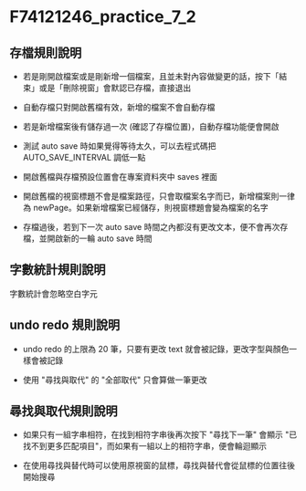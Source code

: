 # F74121246_practice_7_2

## 存檔規則說明

* 若是剛開啟檔案或是剛新增一個檔案，且並未對內容做變更的話，按下「結束」或是「刪除視窗」會默認已存檔，直接退出

* 自動存檔只對開啟舊檔有效，新增的檔案不會自動存檔

* 若是新增檔案後有儲存過一次 (確認了存檔位置)，自動存檔功能便會開啟

* 測試 auto save 時如果覺得等待太久，可以去程式碼把 AUTO_SAVE_INTERVAL 調低一點

* 開啟舊檔與存檔預設位置會在專案資料夾中 saves 裡面

* 開啟舊檔的視窗標題不會是檔案路徑，只會取檔案名字而已，新增檔案則一律為 newPage。如果新增檔案已經儲存，則視窗標題會變為檔案的名字

* 存檔過後，若到下一次 auto save 時間之內都沒有更改文本，便不會再次存檔，並開啟新的一輪 auto save 時間

## 字數統計規則說明

字數統計會忽略空白字元

## undo redo 規則說明

* undo redo 的上限為 20 筆，只要有更改 text 就會被記錄，更改字型與顏色一樣會被記錄

* 使用 "尋找與取代" 的 "全部取代" 只會算做一筆更改

## 尋找與取代規則說明

* 如果只有一組字串相符，在找到相符字串後再次按下 "尋找下一筆" 會顯示 "已找不到更多匹配項目"，而如果有一組以上的相符字串，便會輪迴顯示

* 在使用尋找與替代時可以使用原視窗的鼠標，尋找與替代會從鼠標的位置往後開始搜尋

